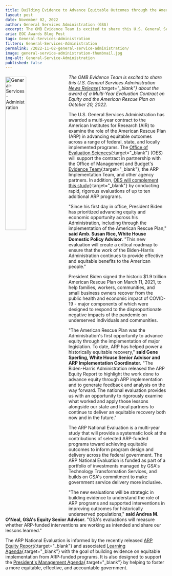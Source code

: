 ```yaml
---
title: Building Evidence to Advance Equitable Outcomes through the American Rescue Plan
layout: post
date: November 02, 2022
author: General Services Administration (GSA)
excerpt: The OMB Evidence Team is excited to share this U.S. General Services Administration <a href="https://www.gsa.gov/about-us/newsroom/news-releases/gsa-to-build-evidence-on-advancing-equitable-outcomes-through-the-american-rescue-plan-10202022" target="_blank">News Release</a> about the award of a Multi-Year Evaluation...
aria: EOC Awards Blog Post
tags: General-Services-Administration
filters: General-Services-Administration
permalink: /2022-11-02-general-service-administration/
image: general-service-administration-thumbnail.jpg
img-alt: General-Service-Administration
published: false
---
```


<img src="{{site.baseurl}}/assets/images/blog/general-service-administration.jpg" alt="General-Services-Administration" style="float:left; width:36%; height:35%; margin-right:1rem; margin-top:0.4rem">

<i>The OMB Evidence Team is excited to share this U.S. General Services Administration [News Release](https://www.gsa.gov/about-us/newsroom/news-releases/gsa-to-build-evidence-on-advancing-equitable-outcomes-through-the-american-rescue-plan-10202022){:target="_blank"} about the award of a Multi-Year Evaluation Contract on Equity and the American Rescue Plan on October 20, 2022.</i>

The U.S. General Services Administration has awarded a multi-year contract to the American Institutes for Research (AIR) to examine the role of the American Rescue Plan (ARP) in advancing equitable outcomes across a range of federal, state, and locally implemented programs. The [Office of Evaluation Sciences](https://oes.gsa.gov/american-rescue-plan/){:target="_blank"} (OES) will support the contract in partnership with the Office of Management and Budget's [Evidence Team](https://www.evaluation.gov/about/){:target="_blank"}, the ARP Implementation Team, and other agency partners. In addition, [OES will complement this study](https://www.gsa.gov/blog/2021/12/15/gsa-to-build-evidence-to-advance-equitable-outcomes-through-the-american-rescue-plan){:target="_blank"} by conducting rapid, rigorous evaluations of up to ten additional ARP programs.

"Since his first day in office, President Biden has prioritized advancing equity and economic opportunity across his Administration, including through the implementation of the American Rescue Plan," <b>said Amb. Susan Rice, White House Domestic Policy Advisor</b>. "This new evaluation will create a critical roadmap to ensure that the work of the Biden-Harris Administration continues to provide effective and equitable benefits to the American people."

President Biden signed the historic $1.9 trillion American Rescue Plan on March 11, 2021, to help families, workers, communities, and small business owners recover from the public health and economic impact of COVID-19 - major components of which were designed to respond to the disproportionate negative impacts of the pandemic on underserved individuals and communities.

"The American Rescue Plan was the Administration's first opportunity to advance equity through the implementation of major legislation. To date, ARP has helped power a historically equitable recovery," <b>said Gene Sperling, White House Senior Advisor and ARP Implementation Coordinator.</b> "The Biden-Harris Administration released the ARP Equity Report to highlight the work done to advance equity through ARP implementation and to generate feedback and analysis on the way forward. The national evaluation provides us with an opportunity to rigorously examine what worked and apply those lessons alongside our state and local partners to continue to deliver an equitable recovery both now and in the future."

The ARP National Evaluation is a multi-year study that will provide a systematic look at the contributions of selected ARP-funded programs toward achieving equitable outcomes to inform program design and delivery across the federal government. The ARP National Evaluation is funded as part of a portfolio of investments managed by GSA's Technology Transformation Services, and builds on GSA's commitment to make government service delivery more inclusive.  

"The new evaluations will be strategic in building evidence to understand the role of ARP programs and supported interventions in improving outcomes for historically underserved populations," <b>said Andrea M. O'Neal, GSA's Equity Senior Advisor</b>. "GSA's evaluations will measure whether ARP-funded interventions are working as intended and share our lessons learned."

The ARP National Evaluation is informed by the recently released [ARP Equity Report](https://whitehouse.gov/wp-content/uploads/2022/05/ADVANCING-EQUITY-THROUGH-THE-AMERICAN-RESCUE-PLAN.pdf){:target="_blank"} and associated [Learning Agenda](https://www.whitehouse.gov/wp-content/uploads/2022/05/American-Rescue-Plan-Equity-Learning-Agenda.pdf){:target="_blank"} with the goal of building evidence on equitable implementation from ARP-funded programs. It is also designed to support the [President's Management Agenda](https://assets.performance.gov/PMA/PMA-Learning-Agenda.pdf){:target="_blank"} by helping to foster a more equitable, effective, and accountable government.
